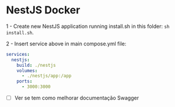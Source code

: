 # NestJS Docker

1 - Create new NestJS application running install.sh in this folder: `sh install.sh`.

2 - Insert service above in main compose.yml file:

```yaml
services:
  nestjs:
    build: ./nestjs
    volumes:
      - ./nestjs/app:/app
    ports:
      - 3000:3000
```

- [ ] Ver se tem como melhorar documentação Swagger

